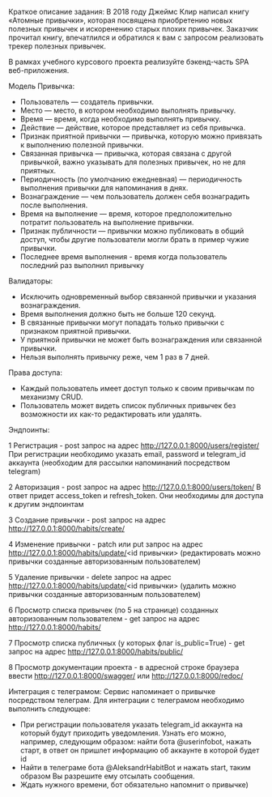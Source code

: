 Краткое описание задания:
В 2018 году Джеймс Клир написал книгу «Атомные привычки», которая посвящена приобретению новых полезных привычек и искоренению старых плохих привычек. 
Заказчик прочитал книгу, впечатлился и обратился к вам с запросом реализовать трекер полезных привычек.

В рамках учебного курсового проекта реализуйте бэкенд-часть SPA веб-приложения.

Модель Привычка:
- Пользователь — создатель привычки.
- Место — место, в котором необходимо выполнять привычку.
- Время — время, когда необходимо выполнять привычку.
- Действие — действие, которое представляет из себя привычка.
- Признак приятной привычки — привычка, которую можно привязать к выполнению полезной привычки.
- Связанная привычка — привычка, которая связана с другой привычкой, важно указывать для полезных привычек, но не для приятных.
- Периодичность (по умолчанию ежедневная) — периодичность выполнения привычки для напоминания в днях.
- Вознаграждение — чем пользователь должен себя вознаградить после выполнения.
- Время на выполнение — время, которое предположительно потратит пользователь на выполнение привычки.
- Признак публичности — привычки можно публиковать в общий доступ, чтобы другие пользователи могли брать в пример чужие привычки.
- Последнее время выполнения - время когда пользователь последний раз выполнил привычку

Валидаторы:
- Исключить одновременный выбор связанной привычки и указания вознаграждения.
- Время выполнения должно быть не больше 120 секунд.
- В связанные привычки могут попадать только привычки с признаком приятной привычки.
- У приятной привычки не может быть вознаграждения или связанной привычки.
- Нельзя выполнять привычку реже, чем 1 раз в 7 дней.

Права доступа:
- Каждый пользователь имеет доступ только к своим привычкам по механизму CRUD.
- Пользователь может видеть список публичных привычек без возможности их как-то редактировать или удалять.

Эндпоинты:

1 Регистрация - post запрос на адрес http://127.0.0.1:8000/users/register/
При регистрации необходимо указать email, password и telegram_id аккаунта (необходим для рассылки напоминаний посредством telegram)

2 Авторизация - post запрос на адрес http://127.0.0.1:8000/users/token/
В ответ придет access_token и refresh_token. Они необходимы для доступа к другим эндпоинтам

3 Создание привычки - post запрос на адрес http://127.0.0.1:8000/habits/create/

4 Изменение привычки - patch или put запрос на адрес http://127.0.0.1:8000/habits/update/<id привычки> (редактировать можно привычки созданные авторизованным пользователем)

5 Удаление привычки - delete запрос на адрес http://127.0.0.1:8000/habits/update/<id привычки> (удалить можно привычки созданные авторизованным пользователем)

6 Просмотр списка привычек (по 5 на странице) созданных авторизованным пользователем - get запрос на адрес http://127.0.0.1:8000/habits/

7 Просмотр списка публичных (у которых флаг is_public=True) - get запрос на адрес http://127.0.0.1:8000/habits/public/

8 Просмотр документации проекта - в адресной строке браузера ввести http://127.0.0.1:8000/swagger/ или http://127.0.0.1:8000/redoc/ 

Интеграция с телеграмом:
Сервис напоминает о привычке посредством телеграм. Для интеграции с телеграмом необходимо выполнить следующее:
- При регистрации пользователя указать telegram_id аккаунта на который будут приходить уведомления.
Узнать его можно, например, следующим образом: найти бота @userinfobot, нажать старт, в ответ он пришлет информацию об аккаунте в которой будет id
- Найти в телеграме бота @AleksandrHabitBot и нажать start, таким образом Вы разрешите ему отсылать сообщения.
- Ждать нужного времени, бот обязательно напомнит о привычке)
